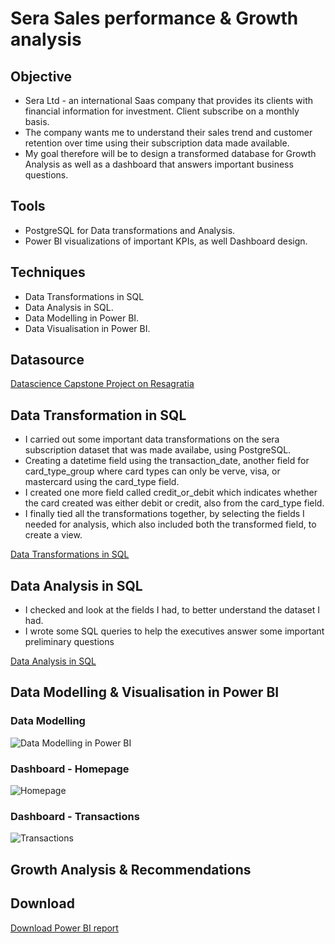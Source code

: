 # Sera Sales performance & Growth analysis

## Objective 
- Sera Ltd - an international Saas company that provides its clients with financial information for investment. Client subscribe on a monthly basis.
- The company wants me to understand their sales trend and customer retention over time using their subscription data made available.
- My goal therefore will be to design a transformed database for Growth Analysis as well as a dashboard that answers important business questions. 


## Tools
- PostgreSQL for Data transformations and Analysis.
- Power BI visualizations of important KPIs, as well Dashboard design. 

## Techniques
- Data Transformations in SQL
- Data Analysis in SQL.
- Data Modelling in Power BI.
- Data Visualisation in Power BI. 

## Datasource
<a href = "https://resagratia.com"> Datascience Capstone Project on Resagratia </a>

## Data Transformation in SQL 
- I carried out some important data transformations on the sera subscription dataset that was made availabe, using PostgreSQL.
- Creating a datetime field using the transaction_date, another field for card_type_group where card types can only be verve, visa, or mastercard using the card_type field. 
- I created one more field called credit_or_debit which indicates whether the card created was either debit or credit,  also from the card_type field.
- I finally tied all the transformations together, by selecting the fields I needed for analysis, which  also included both the transformed field, to create a view. 

[Data Transformations in SQL](https://github.com/Sorbari2016/sera-growth-analysis-/blob/main/data_transformations.sql)

## Data Analysis in SQL 
- I checked and look at the fields I had, to better understand the dataset I had.
- I wrote some SQL queries to help the executives answer some important preliminary questions

[Data Analysis in SQL](https://github.com/Sorbari2016/sera-growth-analysis-/blob/main/data_analysis_sera_payments.sql)

## Data Modelling & Visualisation in Power BI 
### Data Modelling 
![Data Modelling in Power BI](https://github.com/Sorbari2016/sera-growth-analysis-/blob/main/assets/sera%20data%20model.png)

### Dashboard - Homepage 
![Homepage](https://github.com/Sorbari2016/sera-growth-analysis-/blob/main/assets/sera%20dashboard%20-%20Home.png)

### Dashboard - Transactions
![Transactions](https://github.com/Sorbari2016/sera-growth-analysis-/blob/main/assets/sera%20dashboard%20-%20Transactions.png)

## Growth Analysis & Recommendations 

## Download 
<a href = "https://github.com/Sorbari2016/sera-growth-analysis-/raw/refs/heads/main/assets/sera%20dashboard.pbix"> Download Power BI report </a>
